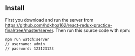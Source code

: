 ## Install
First you download and run the server from https://github.com/hdkhoa162/react-redux-practice-final/tree/master/server.
Then run this source code with npm:
```bash
npm run watch:server
// username: admin
// password: 123123123
```